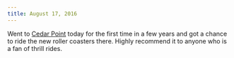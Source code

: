 ```yaml
---
title: August 17, 2016
---
```


Went to [Cedar Point][cedarpoint] today for the first time in a few years and
got a chance to ride the new roller coasters there. Highly recommend it to
anyone who is a fan of thrill rides.

[cedarpoint]: https://en.wikipedia.org/wiki/Cedar_Point
